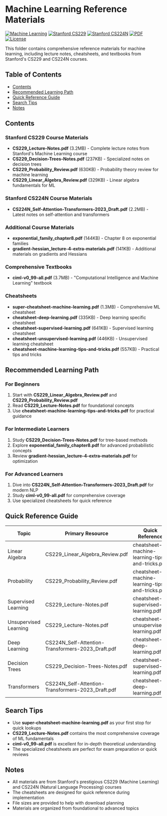 # Machine Learning Reference Materials

[![Machine Learning](https://img.shields.io/badge/Machine%20Learning-Reference%20Materials-blue.svg)](https://github.com/your-repo)
[![Stanford CS229](https://img.shields.io/badge/Stanford-CS229-red.svg)](http://cs229.stanford.edu/)
[![Stanford CS224N](https://img.shields.io/badge/Stanford-CS224N-orange.svg)](http://web.stanford.edu/class/cs224n/)
[![PDF](https://img.shields.io/badge/Format-PDF-lightgrey.svg)](https://en.wikipedia.org/wiki/PDF)
[![License](https://img.shields.io/badge/License-Educational-green.svg)](https://creativecommons.org/licenses/by-nc-sa/4.0/)

This folder contains comprehensive reference materials for machine learning, including lecture notes, cheatsheets, and textbooks from Stanford's CS229 and CS224N courses.

## Table of Contents

- [Contents](#contents)
- [Recommended Learning Path](#recommended-learning-path)
- [Quick Reference Guide](#quick-reference-guide)
- [Search Tips](#search-tips)
- [Notes](#notes)

## Contents

### Stanford CS229 Course Materials
- **CS229_Lecture-Notes.pdf** (3.2MB) - Complete lecture notes from Stanford's Machine Learning course
- **CS229_Decision-Trees-Notes.pdf** (237KB) - Specialized notes on decision trees
- **CS229_Probability_Review.pdf** (630KB) - Probability theory review for machine learning
- **CS229_Linear_Algebra_Review.pdf** (329KB) - Linear algebra fundamentals for ML

### Stanford CS224N Course Materials
- **CS224N_Self-Attention-Transformers-2023_Draft.pdf** (2.2MB) - Latest notes on self-attention and transformers

### Additional Course Materials
- **exponential_family_chapter8.pdf** (144KB) - Chapter 8 on exponential families
- **gradient-hessian_lecture-4-extra-materials.pdf** (141KB) - Additional materials on gradients and Hessians

### Comprehensive Textbooks
- **ciml-v0_99-all.pdf** (3.7MB) - "Computational Intelligence and Machine Learning" textbook

### Cheatsheets
- **super-cheatsheet-machine-learning.pdf** (1.3MB) - Comprehensive ML cheatsheet
- **cheatsheet-deep-learning.pdf** (335KB) - Deep learning specific cheatsheet
- **cheatsheet-supervised-learning.pdf** (641KB) - Supervised learning cheatsheet
- **cheatsheet-unsupervised-learning.pdf** (446KB) - Unsupervised learning cheatsheet
- **cheatsheet-machine-learning-tips-and-tricks.pdf** (557KB) - Practical tips and tricks

## Recommended Learning Path

### For Beginners
1. Start with **CS229_Linear_Algebra_Review.pdf** and **CS229_Probability_Review.pdf**
2. Read **CS229_Lecture-Notes.pdf** for foundational concepts
3. Use **cheatsheet-machine-learning-tips-and-tricks.pdf** for practical guidance

### For Intermediate Learners
1. Study **CS229_Decision-Trees-Notes.pdf** for tree-based methods
2. Explore **exponential_family_chapter8.pdf** for advanced probabilistic concepts
3. Review **gradient-hessian_lecture-4-extra-materials.pdf** for optimization

### For Advanced Learners
1. Dive into **CS224N_Self-Attention-Transformers-2023_Draft.pdf** for modern NLP
2. Study **ciml-v0_99-all.pdf** for comprehensive coverage
3. Use specialized cheatsheets for quick reference

## Quick Reference Guide

| Topic | Primary Resource | Quick Reference |
|-------|------------------|-----------------|
| Linear Algebra | CS229_Linear_Algebra_Review.pdf | cheatsheet-machine-learning-tips-and-tricks.pdf |
| Probability | CS229_Probability_Review.pdf | cheatsheet-machine-learning-tips-and-tricks.pdf |
| Supervised Learning | CS229_Lecture-Notes.pdf | cheatsheet-supervised-learning.pdf |
| Unsupervised Learning | CS229_Lecture-Notes.pdf | cheatsheet-unsupervised-learning.pdf |
| Deep Learning | CS224N_Self-Attention-Transformers-2023_Draft.pdf | cheatsheet-deep-learning.pdf |
| Decision Trees | CS229_Decision-Trees-Notes.pdf | cheatsheet-supervised-learning.pdf |
| Transformers | CS224N_Self-Attention-Transformers-2023_Draft.pdf | cheatsheet-deep-learning.pdf |

## Search Tips

- Use **super-cheatsheet-machine-learning.pdf** as your first stop for quick lookups
- **CS229_Lecture-Notes.pdf** contains the most comprehensive coverage of ML fundamentals
- **ciml-v0_99-all.pdf** is excellent for in-depth theoretical understanding
- The specialized cheatsheets are perfect for exam preparation or quick reviews

## Notes

- All materials are from Stanford's prestigious CS229 (Machine Learning) and CS224N (Natural Language Processing) courses
- The cheatsheets are designed for quick reference during implementation
- File sizes are provided to help with download planning
- Materials are organized from foundational to advanced topics